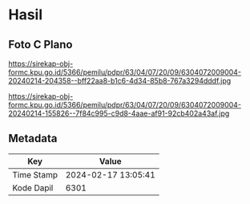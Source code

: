# Hasil

## Foto C Plano

https://sirekap-obj-formc.kpu.go.id/5366/pemilu/pdpr/63/04/07/20/09/6304072009004-20240214-204358--bff22aa8-b1c6-4d34-85b8-767a3294dddf.jpg

https://sirekap-obj-formc.kpu.go.id/5366/pemilu/pdpr/63/04/07/20/09/6304072009004-20240214-155826--7f84c995-c9d8-4aae-af91-92cb402a43af.jpg


## Metadata

| Key        | Value               |
| ---------- | ------------------- |
| Time Stamp | 2024-02-17 13:05:41 |
| Kode Dapil | 6301                |



